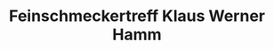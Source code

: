 ---
title: "Feinschmeckertreff Klaus Werner Hamm"
url: /weiterstadt/feinschmeckertreff-klaus-werner-hamm/
shop: Metzgerei
---